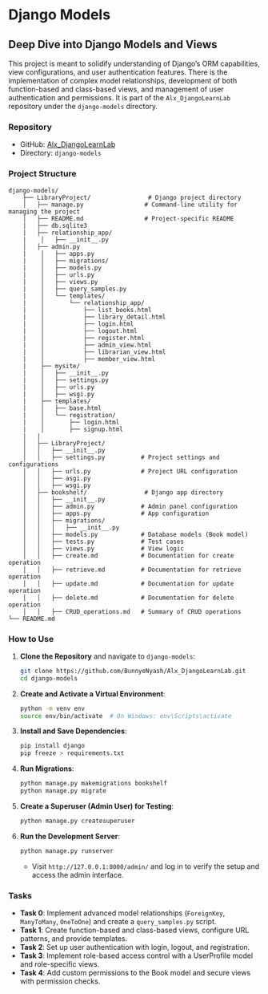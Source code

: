 # Django Models

## Deep Dive into Django Models and Views

This project is meant to solidify understanding of Django’s ORM capabilities, view configurations, and user authentication features. There is the implementation of complex model relationships, development of both function-based and class-based views, and management of user authentication and permissions. It is part of the `Alx_DjangoLearnLab` repository under the `django-models` directory.

### Repository

- GitHub: [Alx_DjangoLearnLab](https://github.com/BunnyeNyash/Alx_DjangoLearnLab.git)
- Directory: `django-models`

### Project Structure
```
django-models/
    ├── LibraryProject/                # Django project directory
    │   ├── manage.py                 # Command-line utility for managing the project
    │   ├── README.md                 # Project-specific README
    |   ├── db.sqlite3
    |   ├── relationship_app/
    |    │   ├── __init__.py
    │   ├── admin.py
    |    │   ├── apps.py
    |    │   ├── migrations/
    |    │   ├── models.py
    |    │   ├── urls.py
    |    │   ├── views.py
    |    │   ├── query_samples.py
    |    │   └── templates/
    |    │       └── relationship_app/
    |    │           ├── list_books.html
    |    │           ├── library_detail.html
    |    │           ├── login.html
    |    │           ├── logout.html
    |    │           ├── register.html
    |    │           ├── admin_view.html
    |    │           ├── librarian_view.html
    |    │           ├── member_view.html
    |    ├── mysite/
    |    │   ├── __init__.py
    |    │   ├── settings.py
    |    │   ├── urls.py
    |    │   ├── wsgi.py
    |    ├── templates/
    |    │   ├── base.html
    |    │   └── registration/
    |    │       ├── login.html
    |    │       ├── signup.html
    |   |
    │   ├── LibraryProject/
    │   │   ├── __init__.py
    │   │   ├── settings.py          # Project settings and configurations
    │   │   ├── urls.py              # Project URL configuration
    │   │   ├── asgi.py
    │   │   ├── wsgi.py
    │   ├── bookshelf/                # Django app directory
    │   │   ├── __init__.py
    │   │   ├── admin.py             # Admin panel configuration
    │   │   ├── apps.py              # App configuration
    │   │   ├── migrations/
    │   │   │   ├── __init__.py
    │   │   ├── models.py            # Database models (Book model)
    │   │   ├── tests.py             # Test cases
    │   │   ├── views.py             # View logic
    │   │   ├── create.md            # Documentation for create operation
    │   │   ├── retrieve.md          # Documentation for retrieve operation
    │   │   ├── update.md            # Documentation for update operation
    │   │   ├── delete.md            # Documentation for delete operation
    │   │   ├── CRUD_operations.md   # Summary of CRUD operations
└── README.md
```

### How to Use

1. **Clone the Repository** and navigate to `django-models`:
   ```bash
   git clone https://github.com/BunnyeNyash/Alx_DjangoLearnLab.git
   cd django-models
   ```

2. **Create and Activate a Virtual Environment**:
   ```bash
   python -m venv env
   source env/bin/activate  # On Windows: env\Scripts\activate
   ```

3. **Install and Save Dependencies**:
   ```bash
   pip install django
   pip freeze > requirements.txt
   ```

4. **Run Migrations**:
   ```bash
   python manage.py makemigrations bookshelf
   python manage.py migrate
   ```

5. **Create a Superuser (Admin User) for Testing**:
   ```bash
   python manage.py createsuperuser
   ```

6. **Run the Development Server**:
   ```bash
   python manage.py runserver
   ```
   - Visit `http://127.0.0.1:8000/admin/` and log in to verify the setup and access the admin interface.

### Tasks

- **Task 0**: Implement advanced model relationships (`ForeignKey`, `ManyToMany`, `OneToOne`) and create a `query_samples.py` script.
- **Task 1**: Create function-based and class-based views, configure URL patterns, and provide templates.
- **Task 2**: Set up user authentication with login, logout, and registration.
- **Task 3**: Implement role-based access control with a UserProfile model and role-specific views.
- **Task 4**: Add custom permissions to the Book model and secure views with permission checks.
